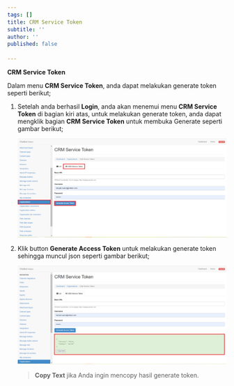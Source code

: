 ```yaml
---
tags: []
title: CRM Service Token
subtitle: ''
author: ''
published: false

---
```

**CRM Service Token**

Dalam menu **CRM Service Token**, anda dapat melakukan generate token seperti berikut;

1. Setelah anda berhasil **Login**, anda akan menemui menu **CRM Service Token** di bagian kiri atas, untuk melakukan generate token, anda dapat mengklik bagian **CRM Service Token** untuk membuka Generate seperti gambar berikut;

   ![](/uploads/organizations2.PNG)
2. Klik button **Generate Access Token** untuk melakukan generate token sehingga muncul json seperti gambar berikut;

   ![](/uploads/organizations3.PNG)

   > **Copy Text** jika Anda ingin mencopy hasil generate token.